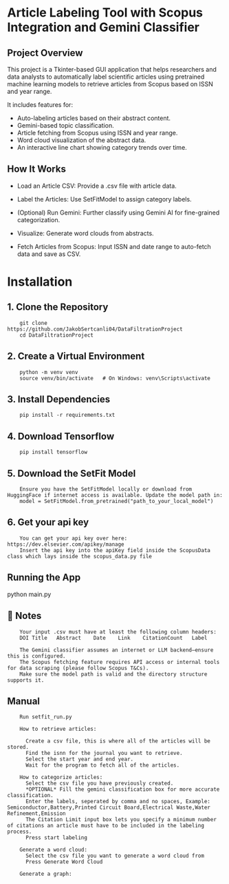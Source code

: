 # Article Labeling Tool with Scopus Integration and Gemini Classifier 

## Project Overview
This project is a Tkinter-based GUI application that helps researchers and data analysts to automatically label scientific articles using pretrained machine learning models to retrieve articles from Scopus based on ISSN and year range.

It includes features for:
- Auto-labeling articles based on their abstract content.
- Gemini-based topic classification.
- Article fetching from Scopus using ISSN and year range.
- Word cloud visualization of the abstract data.
- An interactive line chart showing category trends over time.

  
## How It Works
- Load an Article CSV: Provide a .csv file with article data.

- Label the Articles: Use SetFitModel to assign category labels.

- (Optional) Run Gemini: Further classify using Gemini AI for fine-grained categorization.

- Visualize: Generate word clouds from abstracts.

- Fetch Articles from Scopus: Input ISSN and date range to auto-fetch data and save as CSV.       


# Installation 

## 1. Clone the Repository

        git clone https://github.com/JakobSertcanli04/DataFiltrationProject
        cd DataFiltrationProject

## 2. Create a Virtual Environment
        
        python -m venv venv
        source venv/bin/activate   # On Windows: venv\Scripts\activate

## 3. Install Dependencies
        pip install -r requirements.txt


## 4. Download Tensorflow 
        pip install tensorflow


## 5. Download the SetFit Model

        Ensure you have the SetFitModel locally or download from HuggingFace if internet access is available. Update the model path in:
        model = SetFitModel.from_pretrained("path_to_your_local_model")


## 6. Get your api key
        You can get your api key over here: https://dev.elsevier.com/apikey/manage
        Insert the api key into the apiKey field inside the ScopusData class which lays inside the scopus_data.py file

        
## Running the App

   python main.py



## 📣 Notes


        Your input .csv must have at least the following column headers:
        DOI	Title	Abstract	Date	Link	CitationCount	Label
   
        The Gemini classifier assumes an internet or LLM backend—ensure this is configured.
        The Scopus fetching feature requires API access or internal tools for data scraping (please follow Scopus T&Cs).
        Make sure the model path is valid and the directory structure supports it.

## Manual

        Run setfit_run.py

        How to retrieve articles:
        
          Create a csv file, this is where all of the articles will be stored.
          Find the isnn for the journal you want to retrieve.
          Select the start year and end year.
          Wait for the program to fetch all of the articles.
          
        How to categorize articles:
          Select the csv file you have previously created.
          *OPTIONAL* Fill the gemini classification box for more accurate classification.
          Enter the labels, seperated by comma and no spaces, Example: Semiconductor,Battery,Printed Circuit Board,Electrical Waste,Water Refinement,Emission
          The Citation Limit input box lets you specify a minimum number of citations an article must have to be included in the labeling process.
          Press start labeling

        Generate a word cloud:
          Select the csv file you want to generate a word cloud from
          Press Generate Word Cloud

        Generate a graph:
          

          
          
        
        
        

       
